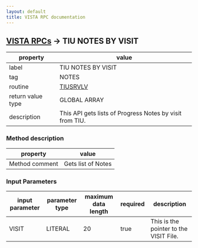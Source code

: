 ```yaml
---
layout: default
title: VISTA RPC documentation
---
```




## [VISTA RPCs](TableOfContent.md) &#8594; TIU NOTES BY VISIT 

 property | value 
--- | --- 
 label | TIU NOTES BY VISIT
 tag | NOTES
 routine | [TIUSRVLV](http://code.osehra.org/dox/Routine_TIUSRVLV_source.html)
 return value type | GLOBAL ARRAY
 description | This API gets lists of Progress Notes by visit from TIU.


### Method description

 property | value 
--- | --- 
 Method comment | Gets list of Notes

### Input Parameters

| input parameter | parameter type | maximum data length | required | description | 
| --- | --- | --- | --- | --- | 
| VISIT | LITERAL | 20 | true | This is the pointer to the VISIT File. | 